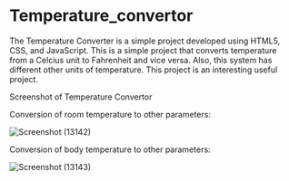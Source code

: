 # Temperature_convertor
The Temperature Converter is a simple project developed using HTML5, CSS, and JavaScript. This is a simple project that converts temperature from a Celcius unit to Fahrenheit and vice versa. Also, this system has different other units of temperature. This project is an interesting useful project.

Screenshot of Temperature Convertor

Conversion of room temperature to other parameters:

![Screenshot (13142)](https://user-images.githubusercontent.com/93299213/177536765-a6d36f65-9731-43d9-a577-dfba83a6d311.png)


Conversion of body temperature to other parameters:


![Screenshot (13143)](https://user-images.githubusercontent.com/93299213/177536785-1ded6e35-7e69-4126-afd9-ea48dd3a132a.png)
